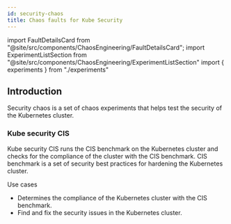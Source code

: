 ```yaml
---
id: security-chaos
title: Chaos faults for Kube Security
---
```


<!-- Import statement for Custom Components -->

import FaultDetailsCard from "@site/src/components/ChaosEngineering/FaultDetailsCard";
import ExperimentListSection from "@site/src/components/ChaosEngineering/ExperimentListSection"
import { experiments } from "./experiments"

<!-- Heading Description -->

## Introduction

Security chaos is a set of chaos experiments that helps test the security of the Kubernetes cluster.

<ExperimentListSection experiments={experiments} />

<FaultDetailsCard category="security-chaos">

### Kube security CIS

Kube security CIS runs the CIS benchmark on the Kubernetes cluster and checks for the compliance of the cluster with the CIS benchmark. CIS benchmark is a set of security best practices for hardening the Kubernetes cluster.

<accordion color="green">
    <summary>Use cases</summary>

- Determines the compliance of the Kubernetes cluster with the CIS benchmark.
- Find and fix the security issues in the Kubernetes cluster.

</accordion>

</FaultDetailsCard>